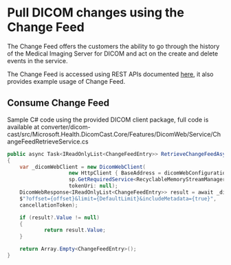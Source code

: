 
# Pull DICOM changes using the Change Feed

The Change Feed offers the customers the ability to go through the history of the Medical Imaging Server for DICOM and act on the create and delete events in the service.

The Change Feed is accessed using REST APIs documented [here](/docs/concepts/change-feed.md), it also provides example usage of Change Feed.

## Consume Change Feed

Sample C# code using the provided DICOM client package, full code is available at
converter/dicom-cast/src/Microsoft.Health.DicomCast.Core/Features/DicomWeb/Service/ChangeFeedRetrieveService.cs

```csharp
public async Task<IReadOnlyList<ChangeFeedEntry>> RetrieveChangeFeedAsync(long offset, CancellationToken cancellationToken)
{
    var _dicomWebClient = new DicomWebClient(
                    new HttpClient { BaseAddress = dicomWebConfiguration.Endpoint },
                    sp.GetRequiredService<RecyclableMemoryStreamManager>(),
                    tokenUri: null);
    DicomWebResponse<IReadOnlyList<ChangeFeedEntry>> result = await _dicomWebClient.GetChangeFeed(
    $"?offset={offset}&limit={DefaultLimit}&includeMetadata={true}",
    cancellationToken);

    if (result?.Value != null)
    {
            return result.Value;
    }

    return Array.Empty<ChangeFeedEntry>();
}
```
